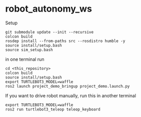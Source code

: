 # robot_autonomy_ws

Setup

```shell
git submodule update --init --recursive
colcon build
rosdep install --from-paths src --rosdistro humble -y
source install/setup.bash
source sim_setup.bash
```

in one terminal run

```shell
cd <this_repository>
colcon build
source install/setup.bash
export TURTLEBOT3_MODEL=waffle
ros2 launch project_demo_bringup project_demo.launch.py
```

If you want to drive robot manually, run this in another terminal

```shell
export TURTLEBOT3_MODEL=waffle
ros2 run turtlebot3_teleop teleop_keyboard
```
